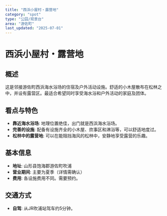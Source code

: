 ```yaml
---
title: "西浜小屋村・露营地"
category: "spot"
type: "公园/观景台"
area: "游佐町"
last_updated: "2025-07-01"
---
```


# 西浜小屋村・露营地

## 概述
这是邻接游佐町西浜海水浴场的住宿及户外活动设施。舒适的小木屋散布在松林之中，并设有露营区。最适合希望同时享受海水浴和户外活动的家庭及团体。

## 看点与特色
- **靠近海水浴场**: 地理位置绝佳，出门就是西浜海水浴场。
- **完善的设施**: 配备有设施齐全的小木屋、炊事区和淋浴等，可以舒适地度过。
- **松林中的露营地**: 可以在能阻挡海风的松林中，安静地享受露营的乐趣。

## 基本信息
- **地址**: 山形县饱海郡游佐町吹浦
- **营业期间**: 主要为夏季（详情需确认）
- **费用**: 各设施费用不同。需要预约。

## 交通方式
- **自驾**: 从JR吹浦站驾车约5分钟。
